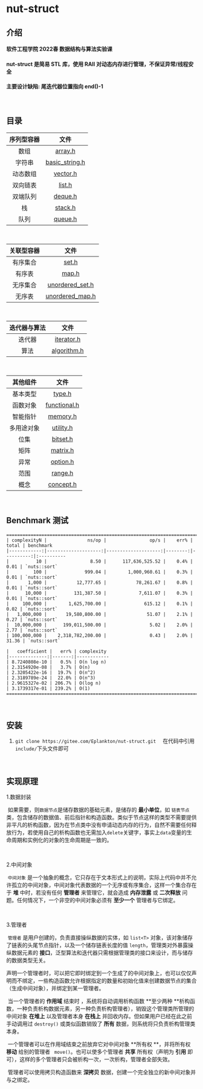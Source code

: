 # nut-struct

## **介绍**
#### 软件工程学院 2022春 数据结构与算法实验课
#### nut-struct 是简易 STL 库，使用 RAII 对动态内存进行管理，不保证异常/线程安全
#### 主要设计缺陷: 尾迭代器位置指向 end()-1

<br>

## 目录
| 序列型容器 |                                             文件                                             |
| :------: | :------------------------------------------------------------------------------------------: |
|   数组   |        [array.h](https://gitee.com/Eplankton/nut-struct/blob/master/include/array.h)        |
|  字符串  | [basic_string.h](https://gitee.com/Eplankton/nut-struct/blob/master/include/basic_string.h) |
|   动态数组   |       [vector.h](https://gitee.com/Eplankton/nut-struct/blob/master/include/vector.h)       |
| 双向链表 |         [list.h](https://gitee.com/Eplankton/nut-struct/blob/master/include/list.h)         |
| 双端队列 |        [deque.h](https://gitee.com/Eplankton/nut-struct/blob/master/include/deque.h)        |
|    栈    |        [stack.h](https://gitee.com/Eplankton/nut-struct/blob/master/include/stack.h)        |
|   队列   |        [queue.h](https://gitee.com/Eplankton/nut-struct/blob/master/include/queue.h)        |

<br>

| 关联型容器 |                                              文件                                              |
| :------: | :--------------------------------------------------------------------------------------------: |
|  有序集合  |           [set.h](https://gitee.com/Eplankton/nut-struct/blob/master/include/set.h)           |
|  有序表  |           [map.h](https://gitee.com/Eplankton/nut-struct/blob/master/include/map.h)           |
| 无序集合 | [unordered_set.h](https://gitee.com/Eplankton/nut-struct/blob/master/include/unordered_set.h) |
|  无序表  | [unordered_map.h](https://gitee.com/Eplankton/nut-struct/blob/master/include/unordered_map.h) |

<br>

| 迭代器与算法 |                                          文件                                          |
| :----------------: | :------------------------------------------------------------------------------------: |
|       迭代器       |  [iterator.h](https://gitee.com/Eplankton/nut-struct/blob/master/include/iterator.h)  |
|      算法      | [algorithm.h](https://gitee.com/Eplankton/nut-struct/blob/master/include/algorithm.h) |

<br>

|  其他组件  |                                           文件                                           |
| :--------: | :--------------------------------------------------------------------------------------: |
|  基本类型  |       [type.h](https://gitee.com/Eplankton/nut-struct/blob/master/include/type.h)       |
|  函数对象  | [functional.h](https://gitee.com/Eplankton/nut-struct/blob/master/include/functional.h) |
|  智能指针  |     [memory.h](https://gitee.com/Eplankton/nut-struct/blob/master/include/memory.h)     |
| 多用途对象 |    [utility.h](https://gitee.com/Eplankton/nut-struct/blob/master/include/utility.h)    |
| 位集 |    [bitset.h](https://gitee.com/Eplankton/nut-struct/blob/master/include/bitset.h)    |
|    矩阵    |     [matrix.h](https://gitee.com/Eplankton/nut-struct/blob/master/include/matrix.h)     |
|    异常    |     [option.h](https://gitee.com/Eplankton/nut-struct/blob/master/include/option.h)     |
|  范围  |     [range.h](https://gitee.com/Eplankton/nut-struct/blob/master/include/range.h)     |
|  概念  |     [concept.h](https://gitee.com/Eplankton/nut-struct/blob/master/include/concept.h)     |

<br>

## **Benchmark 测试**
```
===============================================================================
| complexityN |               ns/op |                op/s |    err% |     total | benchmark
|------------:|--------------------:|--------------------:|--------:|----------:|:----------
|          10 |                8.50 |      117,636,525.52 |    0.4% |      0.01 | `nuts::sort`
|         100 |              999.04 |        1,000,960.61 |    0.3% |      0.01 | `nuts::sort`
|       1,000 |           12,777.65 |           78,261.67 |    0.8% |      0.01 | `nuts::sort`
|      10,000 |          131,387.50 |            7,611.07 |    0.3% |      0.01 | `nuts::sort`
|     100,000 |        1,625,700.00 |              615.12 |    0.1% |      0.02 | `nuts::sort`
|   1,000,000 |       19,580,800.00 |               51.07 |    2.1% |      0.27 | `nuts::sort`
|  10,000,000 |      199,011,500.00 |                5.02 |    2.0% |      2.77 | `nuts::sort`
| 100,000,000 |    2,318,782,200.00 |                0.43 |    2.0% |     31.36 | `nuts::sort`

|   coefficient |   err% | complexity
|--------------:|-------:|------------
| 8.7240808e-10 |   0.5% | O(n log n)
| 2.3154920e-08 |   3.7% | O(n)
| 2.3205422e-16 |  19.7% | O(n^2)
| 2.3189789e-24 |  22.0% | O(n^3)
| 2.9615327e-02 | 206.7% | O(log n)
| 3.1739317e-01 | 239.2% | O(1)
===============================================================================
```

<br>

## **安装**

 1. `git clone https://gitee.com/Eplankton/nut-struct.git  ` 在代码中引用` include/ `下头文件即可

<br>

## **实现原理**

1.数据封装

​	如果需要，则`数据节点`是储存数据的基础元素，是储存的 **最小单位**，如 `链表节点`类，包含储存的数据值、前后指针和构造函数。类似于节点这样的类型不需要提供非平凡的析构函数，因为在节点类中没有申请动态内存的行为，自然不需要任何释放行为，若使用自己的析构函数也无需加入`delete`关键字，事实上`data`变量的生命周期和实例化的对象的生命周期是一致的。

<br>

2.中间对象

​	`中间对象` 是一个抽象的概念，它只存在于文本形式上的说明，实际上代码中并不允许孤立的中间对象，中间对象代表数据的一个无序或有序集合，这样一个集合存在于 **堆** 中时，若没有任何 **管理者** 来管理它，就会造成 **内存泄露** 或 **二次释放** 问题。任何情况下，一个非空的中间对象必须有 **至少一个** 管理者与它绑定。

<br>

3.管理者

​	`管理者` 是用户创建的，负责直接操纵数据的实体，如 `list<T>` 对象，该对象储存了链表的头尾节点指针，以及一个储存链表长度的值 `length`，管理类对外暴露操纵数据元素的 **接口**，泛型算法和迭代器只需根据管理类的接口来设计，而与储存的数据类型无关。

​	声明一个管理者时，可以把它即时绑定到一个生成了的中间对象上，也可以仅仅声明而不绑定，一些构造函数允许根据指定的数量和初始化值来创建数据节点的集合（生成中间对象），并绑定到某一管理者。

​	当一个管理者的 **作用域** 结束时 ，系统将自动调用析构函数 **至少两种 **析构函数，一种负责析构数据元素，另一种负责析构管理者），销毁这个管理类所管理的中间对象 **在堆上** 以及管理者本身 **在栈上** 并回收内存。但如果用户已经在此之前手动调用过 `destroy()` 或类似函数销毁了 **所有** 数据，则系统将只负责析构管理类本身。

​	一个管理者可以在作用域结束之前放弃它对中间对象 **所有权 **，并将所有权 **移动** 给别的管理者  ` move()`。也可以使多个管理者 **共享** 所有权（声明为 **引用** 即可），这样的多个管理者只会被析构一次，一次析构，管理者全部失效。

​	管理者可以使用拷贝构造函数来 **深拷贝** 数据，创建一个完全独立的新中间对象并与之绑定。
